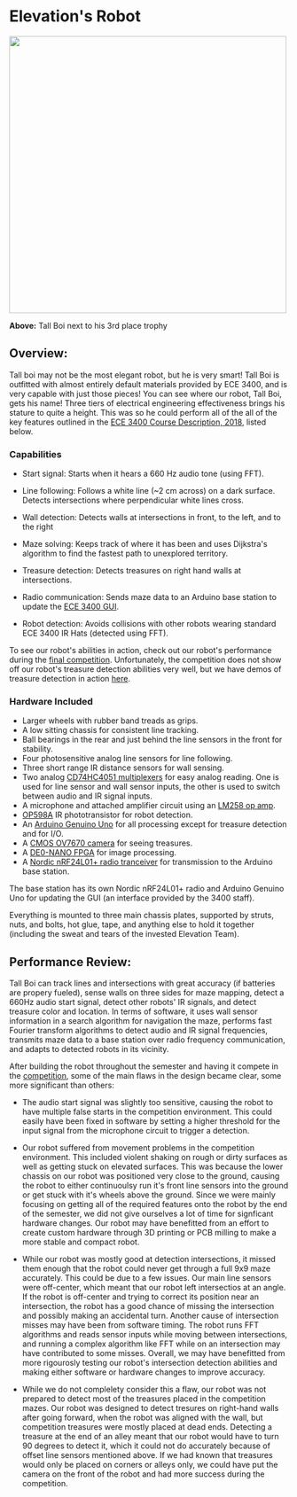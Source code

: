 # Elevation's Robot

<img src="https://user-images.githubusercontent.com/12742304/49548573-21d1cf00-f8b4-11e8-9a2c-1888b377abac.jpeg" width="500" />

**Above:** Tall Boi next to his 3rd place trophy

## Overview:
Tall boi may not be the most elegant robot, but he is very smart! Tall Boi is outfitted with almost entirely default materials provided by ECE 3400, and is very capable with just those pieces! You can see where our robot, Tall Boi, gets his name! Three tiers of electrical engineering effectiveness brings his stature to quite a height. This was so he could perform all of the all of the key features outlined in the [ECE 3400 Course Description, 2018](https://cei-lab.github.io/ece3400-2018/courseDescription.html), listed below.


### Capabilities

- Start signal: Starts when it hears a 660 Hz audio tone (using FFT).

- Line following: Follows a white line (~2 cm across) on a dark surface. Detects intersections where perpendicular white lines cross.

- Wall detection: Detects walls at intersections in front, to the left, and to the right

- Maze solving: Keeps track of where it has been and uses Dijkstra's algorithm to find the fastest path to unexplored territory.

- Treasure detection: Detects treasures on right hand walls at intersections.

- Radio communication: Sends maze data to an Arduino base station to update the [ECE 3400 GUI](https://github.com/backhous/ece3400-maze-gui).

- Robot detection: Avoids collisions with other robots wearing standard ECE 3400 IR Hats (detected using FFT).

To see our robot's abilities in action, check out our robot's performance during the [final competition](../finalCompetition.md). Unfortunately, the competition does not show off our robot's treasure detection abilities very well, but we have demos of treasure detection in action [here](preCompetitionUpdates.md).

### Hardware Included

* Larger wheels with rubber band treads as grips.
* A low sitting chassis for consistent line tracking.
* Ball bearings in the rear and just behind the line sensors in the front for stability.
* Four photosensitive analog line sensors for line following.
* Three short range IR distance sensors for wall sensing.
* Two analog [CD74HC4051 multiplexers](http://www.ti.com/lit/ds/symlink/cd74hc4051.pdf) for easy analog reading. One is used for line sensor and wall sensor inputs, the other is used to switch between audio and IR signal inputs. 
* A microphone and attached amplifier circuit using an [LM258 op amp](http://www.ti.com/lit/ds/symlink/lm158-n.pdf).
* [OP598A](http://www.mouser.com/ds/2/414/OP593-598-6739.pdf) IR phototransistor for robot detection. 
* An [Arduino Genuino Uno](https://store.arduino.cc/usa/arduino-uno-rev3) for all processing except for treasure detection and for I/O.
* A [CMOS OV7670 camera](http://web.mit.edu/6.111/www/f2016/tools/OV7670_2006.pdf) for seeing treasures. 
* A [DE0-NANO FPGA](http://www.ti.com/lit/ug/tidu737/tidu737.pdf) for image processing.
* A [Nordic nRF24L01+ radio tranceiver](https://www.sparkfun.com/datasheets/Components/SMD/nRF24L01Pluss_Preliminary_Product_Specification_v1_0.pdf) for transmission to the Arduino base station.

The base station has its own Nordic nRF24L01+ radio and Arduino Genuino Uno for updating the GUI (an interface provided by the 3400 staff).

Everything is mounted to three main chassis plates, supported by struts, nuts, and bolts, hot glue, tape, and anything else to hold it together (including the sweat and tears of the invested Elevation Team).

## Performance Review:

Tall Boi can track lines and intersections with great accuracy (if batteries are propery fueled), sense walls on three sides
for maze mapping, detect a 660Hz audio start signal, detect other robots' IR signals, and detect treasure color and location.
In terms of software, it uses wall sensor information in a search algorithm for navigation the maze,
performs fast Fourier transform algorithms to detect audio and IR signal frequencies, transmits maze data to a base station over radio frequency communication, and adapts to detected robots in its vicinity. 

After building the robot throughout the semester and having it compete in the [competition](../finalCompetition.md), some of the main flaws in the design became clear, some more significant than others:
- The audio start signal was slightly too sensitive, causing the robot to have multiple false starts in the competition environment. This could easily have been fixed in software by setting a higher threshold for the input signal from the microphone circuit to trigger a detection.

- Our robot suffered from movement problems in the competition environment. This included violent shaking on rough or dirty surfaces as well as getting stuck on elevated surfaces. This was because the lower chassis on our robot was positioned very close to the ground, causing the robot to either continuoulsy run it's front line sensors into the ground or get stuck with it's wheels above the ground. Since we were mainly focusing on getting all of the required features onto the robot by the end of the semester, we did not give ourselves a lot of time for signficant hardware changes. Our robot may have benefitted from an effort to create custom hardware through 3D printing or PCB milling to make a more stable and compact robot. 

- While our robot was mostly good at detection intersections, it missed them enough that the robot could never get through a full 9x9 maze accurately. This could be due to a few issues. Our main line sensors were off-center, which meant that our robot left intersectios at an angle. If the robot is off-center and trying to correct its position near an intersection, the robot has a good chance of missing the intersection and possibly making an accidental turn. Another cause of intersection misses may have been from software timing. The robot runs FFT algorithms and reads sensor inputs while moving between intersections, and running a complex algorithm like FFT while on an intersection may have contributed to some misses. Overall, we may have benefitted from more rigourosly testing our robot's intersection detection abilities and making either software or hardware changes to improve accuracy. 

- While we do not complelety consider this a flaw, our robot was not prepared to detect most of the treasures placed in the competition mazes. Our robot was designed to detect tresures on right-hand walls after going forward, when the robot was aligned with the wall, but competition treasures were mostly placed at dead ends. Detecting a treasure at the end of an alley meant that our robot would have to turn 90 degrees to detect it, which it could not do accurately because of offset line sensors mentioned above. If we had known that treasures would only be placed on corners or alleys only, we could have put the camera on the front of the robot and had more success during the competition.